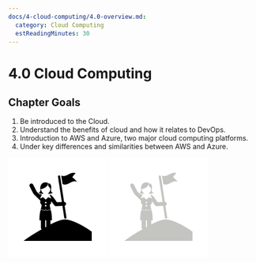 ```yaml
---
docs/4-cloud-computing/4.0-overview.md:
  category: Cloud Computing
  estReadingMinutes: 30
---
```


# 4.0 Cloud Computing

## Chapter Goals

 1. Be introduced to the Cloud.
 2. Understand the benefits of cloud and how it relates to DevOps.
 3. Introduction to AWS and Azure, two major cloud computing platforms.
 4. Under key differences and similarities between AWS and Azure.

![goals image](../../img/goals_light.svg ':size=100x100 :class=light-mode-icon :alt= goals image; light mode')
![goals image](../../img/goals_dark.svg ':size=100x100 :class=dark-mode-icon :alt= goals image; dark mode')
